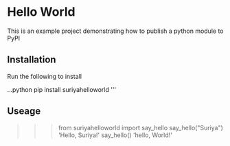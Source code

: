 # Hello World

This is an example project demonstrating how to publish a python module to PyPI

## Installation

Run the following to install

...python
pip install suriyahelloworld
'''

## Useage
>>> from suriyahelloworld import say_hello
>>> say_hello("Suriya")
'Hello, Suriya!'
>>> say_hello()
'hello, World!'